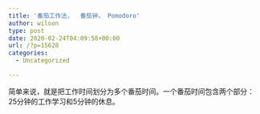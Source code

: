 ```yaml
---
title: '番茄工作法，  番茄钟， Pomodoro'
author: wiloon
type: post
date: 2020-02-24T04:09:58+00:00
url: /?p=15628
categories:
  - Uncategorized

---
```

简单来说，就是把工作时间划分为多个番茄时间。一个番茄时间包含两个部分：25分钟的工作学习和5分钟的休息。